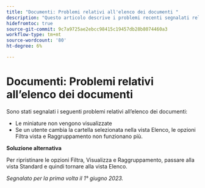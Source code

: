 ```yaml
---
title: "Documenti: Problemi relativi all'elenco dei documenti "
description: "Questo articolo descrive i problemi recenti segnalati relativi all'elenco dei documenti."
hidefromtoc: true
source-git-commit: 9c7a9725ae2ebcc98415c19457db28b8074460a3
workflow-type: tm+mt
source-wordcount: '80'
ht-degree: 6%

---
```



# Documenti: Problemi relativi all’elenco dei documenti

<!--This article is on the WF and WFP TOCs-->

Sono stati segnalati i seguenti problemi relativi all’elenco dei documenti:

* Le miniature non vengono visualizzate
* Se un utente cambia la cartella selezionata nella vista Elenco, le opzioni Filtra vista e Raggruppamento non funzionano più.

**Soluzione alternativa**

Per ripristinare le opzioni Filtra, Visualizza e Raggruppamento, passare alla vista Standard e quindi tornare alla vista Elenco.

_Segnalato per la prima volta il 1° giugno 2023._

